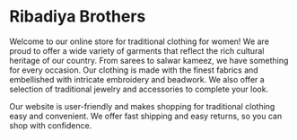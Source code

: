 # Ribadiya Brothers

Welcome to our online store for traditional clothing for women! We are proud to offer a wide variety of garments that reflect the rich cultural heritage of our country. From sarees to salwar kameez, we have something for every occasion. Our clothing is made with the finest fabrics and embellished with intricate embroidery and beadwork. We also offer a selection of traditional jewelry and accessories to complete your look. 

Our website is user-friendly and makes shopping for traditional clothing easy and convenient. We offer fast shipping and easy returns, so you can shop with confidence.

